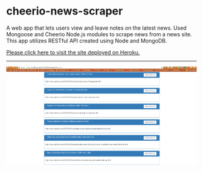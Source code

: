 # cheerio-news-scraper

 A web app that lets users view and leave notes on the latest news. Used Mongoose and Cheerio Node.js modules to scrape news from a news site.
 This app utilizes RESTful API created using Node and MongoDB.
 
 [Please click here to visit the site deployed on Heroku.](https://limitless-savannah-91182.herokuapp.com/)

***

![News Scraper](newscraper.PNG)
